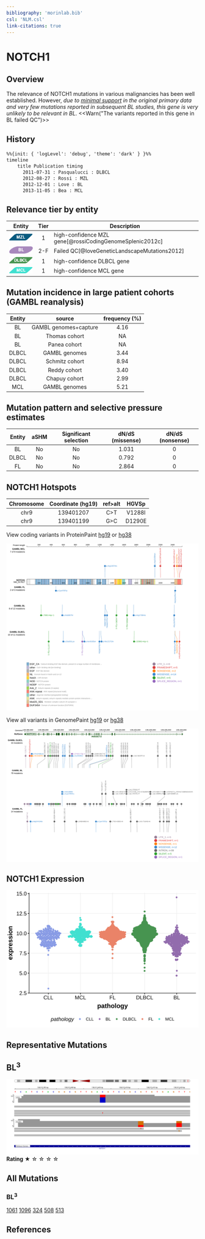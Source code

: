 ```yaml
---
bibliography: 'morinlab.bib'
csl: 'NLM.csl'
link-citations: true
---
```

# NOTCH1

## Overview
The relevance of NOTCH1 mutations in various malignancies has been well established. However, *due to [minimal support](NOTCH1#representative-mutations) in the original primary data and very few mutations reported in subsequent BL studies, this gene is very unlikely to be relevant in BL.* 
<<Warn("The variants reported in this gene in BL failed QC")>>

## History

```mermaid
%%{init: { 'logLevel': 'debug', 'theme': 'dark' } }%%
timeline
    title Publication timing
      2011-07-31 : Pasqualucci : DLBCL
      2012-08-27 : Rossi : MZL
      2012-12-01 : Love : BL
      2013-11-05 : Bea : MCL
```

## Relevance tier by entity

|Entity|Tier|Description                           |
|:------:|:----:|--------------------------------------|
|![MZL](images/icons/MZL_tier1.png)|1|high-confidence MZL gene[@rossiCodingGenomeSplenic2012c]|
|![BL](images/icons/BL_tier2.png)    |2-F   |Failed QC[@loveGeneticLandscapeMutations2012]|
|![DLBCL](images/icons/DLBCL_tier1.png) |1   |high-confidence DLBCL gene            |
|![MCL](images/icons/MCL_tier1.png)   |1   |high-confidence MCL gene              |

## Mutation incidence in large patient cohorts (GAMBL reanalysis)

|Entity|source               |frequency (%)|
|:------:|:---------------------:|:-------------:|
|BL    |GAMBL genomes+capture|4.16         |
|BL    |Thomas cohort        |  NA         |
|BL    |Panea cohort         |  NA         |
|DLBCL |GAMBL genomes        |3.44         |
|DLBCL |Schmitz cohort       |8.94         |
|DLBCL |Reddy cohort         |3.40         |
|DLBCL |Chapuy cohort        |2.99         |
|MCL   |GAMBL genomes        |5.21         |

## Mutation pattern and selective pressure estimates

|Entity|aSHM|Significant selection|dN/dS (missense)|dN/dS (nonsense)|
|:------:|:----:|:---------------------:|:----------------:|:----------------:|
|BL    |No  |No                   |1.031           |0               |
|DLBCL |No  |No                   |0.792           |0               |
|FL    |No  |No                   |2.864           |0               |


## NOTCH1 Hotspots

| Chromosome |Coordinate (hg19) | ref>alt | HGVSp | 
 | :---:| :---: | :--: | :---: |
| chr9 | 139401207 | C>T | V1288I |
| chr9 | 139401199 | G>C | D1290E |

View coding variants in ProteinPaint [hg19](https://morinlab.github.io/LLMPP/GAMBL/NOTCH1_protein.html)  or [hg38](https://morinlab.github.io/LLMPP/GAMBL/NOTCH1_protein_hg38.html)

![](images/proteinpaint/NOTCH1_NM_017617.svg)

View all variants in GenomePaint [hg19](https://morinlab.github.io/LLMPP/GAMBL/NOTCH1.html)  or [hg38](https://morinlab.github.io/LLMPP/GAMBL/NOTCH1_hg38.html)

![](images/proteinpaint/NOTCH1.svg)

## NOTCH1 Expression
![](images/gene_expression/NOTCH1_by_pathology.svg)
<!-- ORIGIN: pasqualucciAnalysisCodingGenome2011 -->
<!-- BL: loveGeneticLandscapeMutations2012 -->
<!-- MZL: rossiCodingGenomeSplenic2012c -->
<!-- MCL: beaLandscapeSomaticMutations2013 -->
<!-- DLBCL: pasqualucciAnalysisCodingGenome2011 -->

## Representative Mutations

## BL<sup>3</sup>

![](primary/Love_NOTCH1.svg)
**Rating**
&starf; &star; &star; &star; &star;

## All Mutations

### BL<sup>3</sup>

[1061](https://www.bcgsc.ca/downloads/morinlab/GAMBL/Love/1061_reports.html)
[1096](https://www.bcgsc.ca/downloads/morinlab/GAMBL/Love/1096_reports.html)
[324](https://www.bcgsc.ca/downloads/morinlab/GAMBL/Love/324_reports.html)
[508](https://www.bcgsc.ca/downloads/morinlab/GAMBL/Love/508_reports.html)
[513](https://www.bcgsc.ca/downloads/morinlab/GAMBL/Love/513_reports.html)

## References

